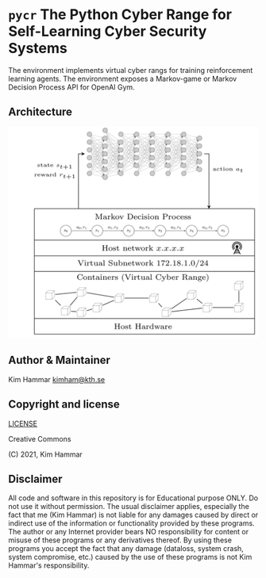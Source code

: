# `pycr` The Python Cyber Range for Self-Learning Cyber Security Systems

The environment implements virtual cyber rangs for training reinforcement learning agents. 
The environment exposes a Markov-game or Markov Decision Process API for OpenAI Gym.

## Architecture
<p align="center">
<img src="docs/pycr_1.png" width="600">
</p>

## Author & Maintainer

Kim Hammar <kimham@kth.se>

## Copyright and license

[LICENSE](LICENSE.md)

Creative Commons

(C) 2021, Kim Hammar


## Disclaimer
All code and software in this repository is for Educational purpose ONLY. 
Do not use it without permission. 
The usual disclaimer applies, especially the fact that me (Kim Hammar) is not liable for any damages caused by direct or indirect use of the information or functionality provided by these programs. 
The author or any Internet provider bears NO responsibility for content or misuse of these programs or any derivatives thereof. 
By using these programs you accept the fact that any damage (dataloss, system crash, system compromise, etc.) 
caused by the use of these programs is not Kim Hammar's responsibility.